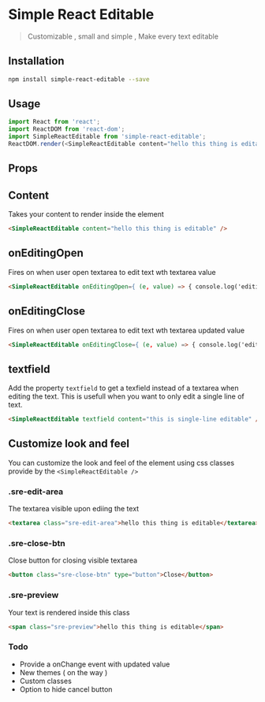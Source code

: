 Simple React Editable
=====================
> Customizable , small and simple , Make every text editable

Installation
------------
```sh
npm install simple-react-editable --save
````
Usage
---
````javascript
import React from 'react';
import ReactDOM from 'react-dom';
import SimpleReactEditable from 'simple-react-editable';
ReactDOM.render(<SimpleReactEditable content="hello this thing is editable" />, document.getElementById('page'));
````
Props
-----
## Content
Takes your content to render inside the element
```html
<SimpleReactEditable content="hello this thing is editable" />
```

## onEditingOpen
Fires on when user open textarea to edit text wth textarea value
```html
<SimpleReactEditable onEditingOpen={ (e, value) => { console.log('editing started', value) }} content="hello this thing is editable" />
```

## onEditingClose
Fires on when user open textarea to edit text wth textarea updated value
```html
<SimpleReactEditable onEditingClose={ (e, value) => { console.log('editing closed', value) }} content="hello this thing is editable" />
```

## textfield
Add the property `textfield` to get a texfield instead of a textarea when editing the text. This is usefull when you want to only edit a single line of text.
```html
<SimpleReactEditable textfield content="this is single-line editable" />
```

Customize look and feel
-----------------------
You can customize the look and feel of the element using css classes provide by the `<SimpleReactEditable />`

### .sre-edit-area
The textarea visible upon ediing the text

```html
<textarea class="sre-edit-area">hello this thing is editable</textarea>
```

### .sre-close-btn
Close button for closing visible textarea
```html
<button class="sre-close-btn" type="button">Close</button>
```

### .sre-preview
Your text is rendered inside this class
```html
<span class="sre-preview">hello this thing is editable</span>
```

### Todo
* Provide a onChange event with updated value
* New themes ( on the way )
* Custom classes
* Option to hide cancel button
